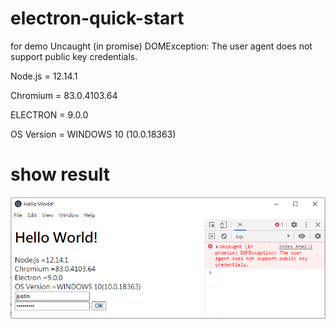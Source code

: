 # electron-quick-start
 
for demo Uncaught (in promise) DOMException: The user agent does not support public key credentials.

Node.js = 12.14.1

Chromium = 83.0.4103.64

ELECTRON = 9.0.0

OS Version = WINDOWS 10 (10.0.18363)

# show result
<img src=".github/the-user-agent-does-not-support-public-key-credentials.png">

